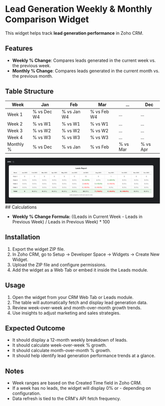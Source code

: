 # Lead Generation Weekly & Monthly Comparison Widget

This widget helps track **lead generation performance** in Zoho CRM.

## Features

- **Weekly % Change**: Compares leads generated in the current week vs. the previous week.
- **Monthly % Change**: Compares leads generated in the current month vs. the previous month.

## Table Structure

| Week | Jan | Feb | Mar | ... | Dec |
|------|-----|-----|-----|-----|-----|
| Week 1 | % vs Dec W4 | % vs Jan W4 | % vs Feb W4 | ... | ... |
| Week 2 | % vs W1 | % vs W1 | % vs W1 | ... | ... |
| Week 3 | % vs W2 | % vs W2 | % vs W2 | ... | ... |
| Week 4 | % vs W3 | % vs W3 | % vs W3 | ... | ... |
| Monthly % | % vs Dec | % vs Jan | % vs Feb | % vs Mar | % vs Apr | % vs May | % vs Jun | % vs Jul | % vs Aug | % vs Sep | % vs Oct | % vs Nov |

<div>
    <img src="app/img/image.png" alt="Table" width="900px">
</div>
## Calculations

- **Weekly % Change Formula:** ((Leads in Current Week - Leads in Previous Week) / Leads in Previous Week) * 100

## Installation

1. Export the widget ZIP file.
2. In Zoho CRM, go to Setup → Developer Space → Widgets → Create New Widget.
3. Upload the ZIP file and configure permissions.
4. Add the widget as a Web Tab or embed it inside the Leads module.

## Usage

1. Open the widget from your CRM Web Tab or Leads module.
2. The table will automatically fetch and display lead generation data.
3. Review week-over-week and month-over-month growth trends.
4. Use insights to adjust marketing and sales strategies.

## Expected Outcome

- It should display a 12-month weekly breakdown of leads.
- It should calculate week-over-week % growth.
- It should calculate month-over-month % growth.
- It should help identify lead generation performance trends at a glance.

## Notes

- Week ranges are based on the Created Time field in Zoho CRM.
- If a week has no leads, the widget will display 0% or - depending on configuration.
- Data refresh is tied to the CRM's API fetch frequency.

